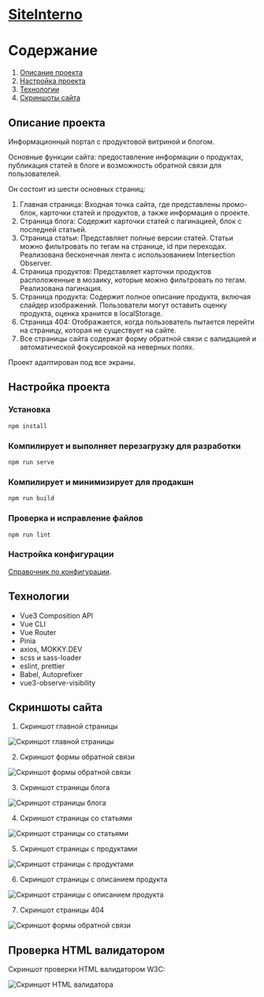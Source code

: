 # [SiteInterno](https://asalferova.github.io/SiteInterno/ "Ссылка на сайт")

# Содержание

1. <a href="#description">Описание проекта</a>
2. <a href="#setup">Настройка проекта</a>
3. <a href="#stack">Технологии</a>
4. <a href="#screenshots">Скриншоты сайта</a>
   


<h2 id="description">Описание проекта</h2>

Информационный портал с продуктовой витриной и блогом. 

Основные функции сайта: предоставление информации о продуктах, публикация статей в блоге и возможность обратной связи для пользователей.

Он состоит из шести основных страниц:

  1. Главная страница: Входная точка сайта, где представлены промо-блок, карточки статей и продуктов, а также информация о проекте.
  2. Страница блога: Содержит карточки статей с пагинацией, блок с последней статьей.
  3. Страница статьи: Представляет полные версии статей. Статьи можно фильтровать по тегам на странице, id при переходах. Реализована бесконечная лента с использованием Intersection Observer.
  4. Страница продуктов: Представляет карточки продуктов расположенные в мозаику, которые можно фильтровать по тегам. Реализована пагинация.
  5. Страница продукта: Содержит полное описание продукта, включая слайдер изображений. Пользователи могут оставить оценку продукта, оценка хранится в localStorage.
  6. Страница 404: Отображается, когда пользователь пытается перейти на страницу, которая не существует на сайте.
  7. Все страницы сайта содержат форму обратной связи с валидацией и автоматической фокусировкой на неверных полях.

Проект адаптирован под все экраны.


<h2 id="setup">Настройка проекта</h2>

### Установка
```
npm install
```

### Компилирует и выполняет перезагрузку для разработки
```
npm run serve
```

### Компилирует и минимизирует для продакшн
```
npm run build
```

### Проверка и исправление файлов
```
npm run lint
```

### Настройка конфигурации
[Справочник по конфигурации](https://cli.vuejs.org/config/).


<h2 id="stack">Технологии</h2>

   * Vue3 Composition API
   * Vue CLI
   * Vue Router
   * Pinia
   * axios, MOKKY.DEV
   * scss и sass-loader
   * eslint, prettier
   * Babel, Autoprefixer
   * vue3-observe-visibility

<h2 id="screenshots">Скриншоты сайта</h2>

1. Скриншот главной страницы
 
![Скриншот главной страницы](./screenshots/mainDesktop.png)

2. Скриншот формы обратной связи

![Скриншот формы обратной связи](./screenshots/formDesktop.png)

3. Скриншот страницы блога

![Скриншот страницы блога](./screenshots/blogDesktop.png)

4. Скриншот страницы со статьями

![Скриншот страницы со статьями](./screenshots/blogDetailsDesktop.png)

5. Скриншот страницы с продуктами
 
![Скриншот страницы с продуктами](./screenshots/productsDesktop.png)

6. Скриншот страницы с описанием продукта

![Скриншот страницы с описанием продукта](./screenshots/productDesktop.png)

7. Скриншот страницы 404

![Скриншот формы обратной связи](./screenshots/notFoundDesktop.png)


## Проверка HTML валидатором

Скриншот проверки HTML валидатором W3C:

![Скриншот HTML валидатора](./screenshots/validator.png)
